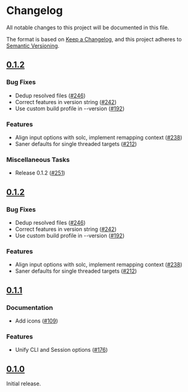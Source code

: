 # Changelog

All notable changes to this project will be documented in this file.

The format is based on [Keep a Changelog](https://keepachangelog.com/en/1.1.0/),
and this project adheres to [Semantic Versioning](https://semver.org/spec/v2.0.0.html).

## [0.1.2](https://github.com/paradigmxyz/solar/releases/tag/v0.1.2)

### Bug Fixes

- Dedup resolved files ([#246](https://github.com/paradigmxyz/solar/issues/246))
- Correct features in version string ([#242](https://github.com/paradigmxyz/solar/issues/242))
- Use custom build profile in --version ([#192](https://github.com/paradigmxyz/solar/issues/192))

### Features

- Align input options with solc, implement remapping context ([#238](https://github.com/paradigmxyz/solar/issues/238))
- Saner defaults for single threaded targets ([#212](https://github.com/paradigmxyz/solar/issues/212))

### Miscellaneous Tasks

- Release 0.1.2 ([#251](https://github.com/paradigmxyz/solar/issues/251))

## [0.1.2](https://github.com/paradigmxyz/solar/releases/tag/v0.1.2)

### Bug Fixes

- Dedup resolved files ([#246](https://github.com/paradigmxyz/solar/issues/246))
- Correct features in version string ([#242](https://github.com/paradigmxyz/solar/issues/242))
- Use custom build profile in --version ([#192](https://github.com/paradigmxyz/solar/issues/192))

### Features

- Align input options with solc, implement remapping context ([#238](https://github.com/paradigmxyz/solar/issues/238))
- Saner defaults for single threaded targets ([#212](https://github.com/paradigmxyz/solar/issues/212))

## [0.1.1](https://github.com/paradigmxyz/solar/releases/tag/v0.1.1)

### Documentation

- Add icons ([#109](https://github.com/paradigmxyz/solar/issues/109))

### Features

- Unify CLI and Session options ([#176](https://github.com/paradigmxyz/solar/issues/176))

## [0.1.0](https://github.com/paradigmxyz/solar/releases/tag/v0.1.0)

Initial release.

<!-- generated by git-cliff -->
